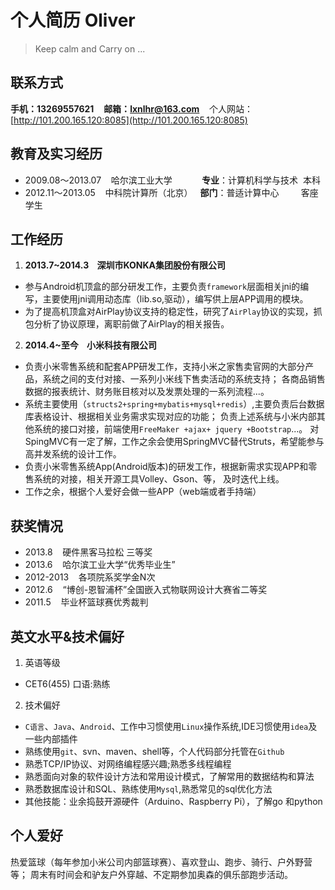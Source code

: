 # 个人简历 Oliver 
> Keep calm and Carry on ...

## 联系方式 
**手机：13269557621** &nbsp;&nbsp; **邮箱：lxnlhr@163.com**  &nbsp;&nbsp; 个人网站：[http://101.200.165.120:8085](http://101.200.165.120:8085)

## 教育及实习经历 ##
* 2009.08～2013.07	&nbsp;&nbsp;   哈尔滨工业大学    &nbsp;&nbsp; &nbsp;&nbsp;&nbsp;&nbsp;&nbsp;&nbsp;&nbsp; **专业**：计算机科学与技术     本科
* 2012.11～2013.05	&nbsp;&nbsp;   中科院计算所（北京）&nbsp;&nbsp;  **部门**：普适计算中心   &nbsp;&nbsp; &nbsp;&nbsp;&nbsp;&nbsp;    客座学生

## 工作经历 ##
1. **2013.7~2014.3  &nbsp;&nbsp;  深圳市KONKA集团股份有限公司**
  * 参与Android机顶盒的部分研发工作，主要负责`framework`层面相关jni的编写，主要使用jni调用动态库（lib.so,驱动），编写供上层APP调用的模块。
  * 为了提高机顶盒对AirPlay协议支持的稳定性，研究了`AirPlay`协议的实现，抓包分析了协议原理，离职前做了AirPlay的相关报告。
  
2. **2014.4~至今   &nbsp;&nbsp;  小米科技有限公司**
  * 负责小米零售系统和配套APP研发工作，支持小米之家售卖官网的大部分产品，系统之间的支付对接、一系列小米线下售卖活动的系统支持；
    各商品销售数据的报表统计、财务账目核对以及发票处理的一系列流程...。
  * 系统主要使用（`structs2+spring+mybatis+mysql+redis`）,主要负责后台数据库表格设计、根据相关业务需求实现对应的功能；
    负责上述系统与小米内部其他系统的接口对接，前端使用`FreeMaker +ajax+ jquery +Bootstrap`...。
    对SpingMVC有一定了解，工作之余会使用SpringMVC替代Struts，希望能参与高并发系统的设计工作。
  * 负责小米零售系统App(Android版本)的研发工作，根据新需求实现APP和零售系统的对接，相关开源工具Volley、Gson、等，
    及时迭代上线。
  * 工作之余，根据个人爱好会做一些APP（web端或者手持端）
  
## 获奖情况 ##
* 2013.8 &nbsp;&nbsp;     硬件黑客马拉松   三等奖
* 2013.6  &nbsp;&nbsp;    哈尔滨工业大学“优秀毕业生”
* 2012-2013 &nbsp;&nbsp;   各项院系奖学金N次
* 2012.6  &nbsp;&nbsp;   “博创-恩智浦杯”全国嵌入式物联网设计大赛省二等奖
* 2011.5  &nbsp;&nbsp;    毕业杯篮球赛优秀裁判

## 英文水平&技术偏好 ##
1.  英语等级
   * CET6(455)  口语:熟练
     
2.  技术偏好
   * `C语言`、`Java`、`Android`、工作中习惯使用`Linux`操作系统,IDE习惯使用`idea`及一些内部插件
   * 熟练使用`git`、svn、maven、shell等，个人代码部分托管在`Github`
   * 熟悉TCP/IP协议、对网络编程感兴趣;熟悉多线程编程
   * 熟悉面向对象的软件设计方法和常用设计模式，了解常用的数据结构和算法
   * 熟悉数据库设计和SQL、熟练使用`Mysql`,熟悉常见的sql优化方法
   * 其他技能：业余捣鼓开源硬件（Arduino、Raspberry Pi），了解go 和python

## 个人爱好 ##
热爱篮球（每年参加小米公司内部篮球赛）、喜欢登山、跑步、骑行、户外野营等；
周末有时间会和驴友户外穿越、不定期参加奥森的俱乐部跑步活动。